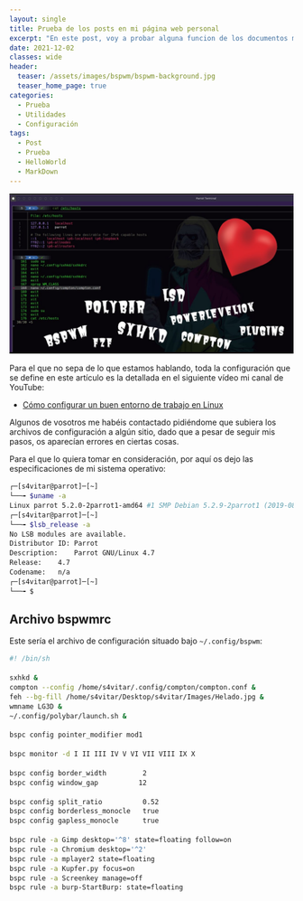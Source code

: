 ```yaml
---
layout: single
title: Prueba de los posts en mi página web personal
excerpt: "En este post, voy a probar alguna funcion de los documentos markdown que crean los posts de mi página web personal"
date: 2021-12-02
classes: wide
header:
  teaser: /assets/images/bspwm/bspwm-background.jpg
  teaser_home_page: true
categories:
  - Prueba
  - Utilidades
  - Configuración
tags:
  - Post
  - Prueba
  - HelloWorld
  - MarkDown
---
```


![](/assets/images/bspwm/bspwm-background.jpg)

Para el que no sepa de lo que estamos hablando, toda la configuración que se define en este artículo es la detallada en el siguiente vídeo mi canal de YouTube:

- [Cómo configurar un buen entorno de trabajo en Linux](https://www.youtube.com/watch?v=MF4qRSedmEs)

Algunos de vosotros me habéis contactado pidiéndome que subiera los archivos de configuración a algún sitio, dado que a pesar de seguir mis pasos, os aparecían errores en ciertas cosas.

Para el que lo quiera tomar en consideración, por aquí os dejo las especificaciones de mi sistema operativo:

```bash
┌─[s4vitar@parrot]─[~]
└──╼ $uname -a
Linux parrot 5.2.0-2parrot1-amd64 #1 SMP Debian 5.2.9-2parrot1 (2019-08-25) x86_64 GNU/Linux
┌─[s4vitar@parrot]─[~]
└──╼ $lsb_release -a
No LSB modules are available.
Distributor ID:	Parrot
Description:	Parrot GNU/Linux 4.7
Release:	4.7
Codename:	n/a
┌─[s4vitar@parrot]─[~]
└──╼ $
```

## Archivo bspwmrc

Este sería el archivo de configuración situado bajo `~/.config/bspwm`:

```bash
#! /bin/sh

sxhkd &
compton --config /home/s4vitar/.config/compton/compton.conf &
feh --bg-fill /home/s4vitar/Desktop/s4vitar/Images/Helado.jpg &
wmname LG3D &
~/.config/polybar/launch.sh &

bspc config pointer_modifier mod1

bspc monitor -d I II III IV V VI VII VIII IX X

bspc config border_width         2
bspc config window_gap          12

bspc config split_ratio          0.52
bspc config borderless_monocle   true
bspc config gapless_monocle      true

bspc rule -a Gimp desktop='^8' state=floating follow=on
bspc rule -a Chromium desktop='^2'
bspc rule -a mplayer2 state=floating
bspc rule -a Kupfer.py focus=on
bspc rule -a Screenkey manage=off
bspc rule -a burp-StartBurp: state=floating
```

